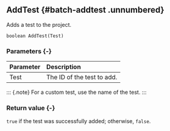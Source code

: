 ## AddTest {#batch-addtest .unnumbered}

Adds a test to the project.

```{sql}
boolean AddTest(Test)
```

### Parameters {-}

Parameter | Description
| :-- | :-- |
Test | The ID of the test to add.

::: {.note}
For a custom test, use the name of the test.
:::

### Return value {-}

`true` if the test was successfully added; otherwise, `false`.